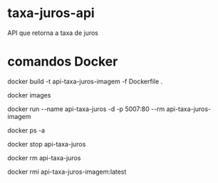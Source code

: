 # taxa-juros-api
API que retorna a taxa de juros

# comandos Docker

docker build -t api-taxa-juros-imagem -f Dockerfile .

docker images

docker run --name api-taxa-juros -d -p 5007:80 --rm api-taxa-juros-imagem

docker ps -a

docker stop api-taxa-juros

docker rm api-taxa-juros

docker rmi api-taxa-juros-imagem:latest

